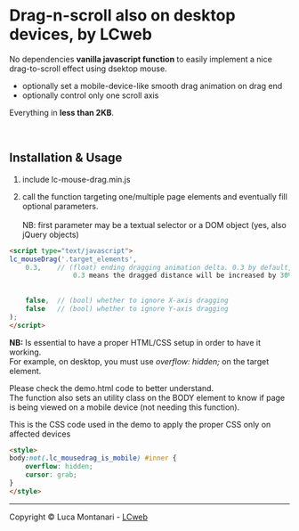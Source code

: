 # Drag-n-scroll also on desktop devices, by LCweb

No dependencies **vanilla javascript function** to easily implement a nice drag-to-scroll effect using dsektop mouse.

 - optionally set a mobile-device-like smooth drag animation on drag end 
 - optionally control only one scroll axis
 
Everything in **less than 2KB**.


<br/>


## Installation & Usage

1. include lc-mouse-drag.min.js

2. call the function targeting one/multiple page elements and eventually fill optional parameters.<br/><br/>NB: first parameter may be a textual selector or a DOM object (yes, also jQuery objects)


```html
<script type="text/javascript">
lc_mouseDrag('.target_elements', 
    0.3,    // (float) ending dragging animation delta. 0.3 by default, 0 to disable. 
                0.3 means the dragged distance will be increased by 30% on mouse up with a smooth animation
    
    
    false,  // (bool) whether to ignore X-axis dragging
    false   // (bool) whether to ignore Y-axis dragging
);
</script>
```


**NB:** Is essential to have a proper HTML/CSS setup in order to have it working.<br/>
For example, on desktop, you must use *overflow: hidden;* on the target element.

Please check the demo.html code to better understand. <br/>
The function also sets an utility class on the BODY element to know if page is being viewed on a mobile device (not needing this function).

This is the CSS code used in the demo to apply the proper CSS only on affected devices


```html
<style>
body:not(.lc_mousedrag_is_mobile) #inner {
    overflow: hidden;
    cursor: grab;
} 
</style>
```


* * *


Copyright &copy; Luca Montanari - [LCweb](https://lcweb.it)
